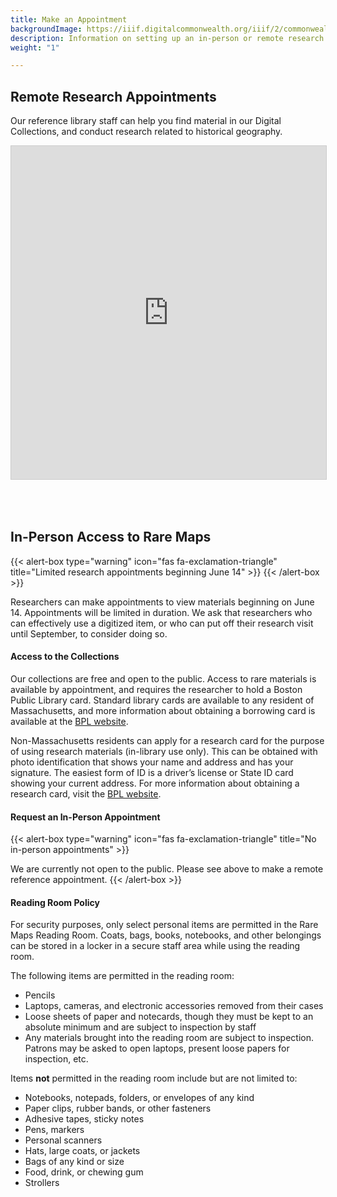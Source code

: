 ```yaml
---
title: Make an Appointment
backgroundImage: https://iiif.digitalcommonwealth.org/iiif/2/commonwealth:3f463366g/1292,3248,8404,3417/1200,/0/default.jpg
description: Information on setting up an in-person or remote research appointment
weight: "1"

---
```

## Remote Research Appointments

Our reference library staff can help you find material in our Digital Collections, and conduct research related to historical geography.

<iframe class="airtable-embed" src="https://airtable.com/embed/shrUU7FiIqgOQf1HK?backgroundColor=purple" frameborder="0" onmousewheel="" width="100%" height="533" style="background: transparent; border: 1px solid #ccc; margin-bottom: 50px;"></iframe>

## In-Person Access to Rare Maps

{{< alert-box type="warning" icon="fas fa-exclamation-triangle" title="Limited research appointments beginning June 14" >}} {{< /alert-box >}}

Researchers can make appointments to view materials beginning on June 14. Appointments will be limited in duration. We ask that researchers who can effectively use a digitized item, or who can put off their research visit until September, to consider doing so.

#### Access to the Collections

Our collections are free and open to the public. Access to rare materials is available by appointment, and requires the researcher to hold a Boston Public Library card. Standard library cards are available to any resident of Massachusetts, and more information about obtaining a borrowing card is available at the [BPL website](https://www.bpl.org/ecard/).

Non-Massachusetts residents can apply for a research card for the purpose of using research materials (in-library use only). This can be obtained with photo identification that shows your name and address and has your signature. The easiest form of ID is a driver’s license or State ID card showing your current address. For more information about obtaining a research card, visit the [BPL website](https://www.bpl.org/faq/getting-a-library-card/#faq_167906).

#### Request an In-Person Appointment

{{< alert-box type="warning" icon="fas fa-exclamation-triangle" title="No in-person appointments" >}}

We are currently not open to the public. Please see above to make a remote reference appointment. {{< /alert-box >}}

<!--
Once you have obtained a library card and have identified the material that you would like to access, please fill out the following form to request an appointment. Please note that not all material can be paged on demand, and you should allow for several days between placing your request before your items can be paged.

<iframe class="airtable-embed" src="https://airtable.com/embed/shrNQnmeAwjyCl6AX?backgroundColor=purple" frameborder="0" onmousewheel="" width="100%" height="533" style="background: transparent; border: 1px solid #ccc; margin-bottom: 50px;"></iframe>

\-->

#### Reading Room Policy

For security purposes, only select personal items are permitted in the Rare Maps Reading Room. Coats, bags, books, notebooks, and other belongings can be stored in a locker in a secure staff area while using the reading room.

The following items are permitted in the reading room:

* Pencils
* Laptops, cameras, and electronic accessories removed from their cases
* Loose sheets of paper and notecards, though they must be kept to an absolute minimum and are subject to inspection by staff
* Any materials brought into the reading room are subject to inspection. Patrons may be asked to open laptops, present loose papers for inspection, etc.

Items **not** permitted in the reading room include but are not limited to:

* Notebooks, notepads, folders, or envelopes of any kind
* Paper clips, rubber bands, or other fasteners
* Adhesive tapes, sticky notes
* Pens, markers
* Personal scanners
* Hats, large coats, or jackets
* Bags of any kind or size
* Food, drink, or chewing gum
* Strollers